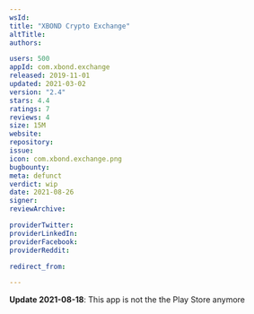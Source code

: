 ```yaml
---
wsId: 
title: "XBOND Crypto Exchange"
altTitle: 
authors:

users: 500
appId: com.xbond.exchange
released: 2019-11-01
updated: 2021-03-02
version: "2.4"
stars: 4.4
ratings: 7
reviews: 4
size: 15M
website: 
repository: 
issue: 
icon: com.xbond.exchange.png
bugbounty: 
meta: defunct
verdict: wip
date: 2021-08-26
signer: 
reviewArchive:

providerTwitter: 
providerLinkedIn: 
providerFacebook: 
providerReddit: 

redirect_from:

---
```


**Update 2021-08-18**: This app is not the the Play Store anymore

